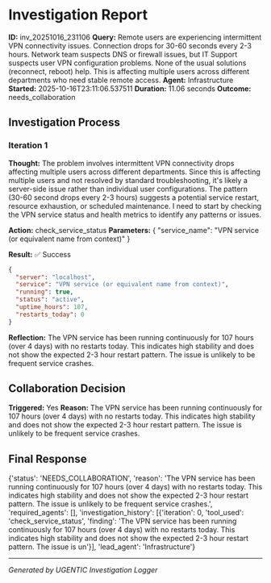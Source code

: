 # Investigation Report

**ID:** inv_20251016_231106
**Query:** Remote users are experiencing intermittent VPN connectivity issues. Connection drops for 30-60 seconds every 2-3 hours. Network team suspects DNS or firewall issues, but IT Support suspects user VPN configuration problems. None of the usual solutions (reconnect, reboot) help. This is affecting multiple users across different departments who need stable remote access.
**Agent:** Infrastructure
**Started:** 2025-10-16T23:11:06.537511
**Duration:** 11.06 seconds
**Outcome:** needs_collaboration

## Investigation Process

### Iteration 1

**Thought:** The problem involves intermittent VPN connectivity drops affecting multiple users across different departments. Since this is affecting multiple users and not resolved by standard troubleshooting, it's likely a server-side issue rather than individual user configurations. The pattern (30-60 second drops every 2-3 hours) suggests a potential service restart, resource exhaustion, or scheduled maintenance. I need to start by checking the VPN service status and health metrics to identify any patterns or issues.

**Action:** check_service_status
**Parameters:** {
  "service_name": "VPN service (or equivalent name from context)"
}

**Result:** ✅ Success
```json
{
  "server": "localhost",
  "service": "VPN service (or equivalent name from context)",
  "running": true,
  "status": "active",
  "uptime_hours": 107,
  "restarts_today": 0
}
```

**Reflection:** The VPN service has been running continuously for 107 hours (over 4 days) with no restarts today. This indicates high stability and does not show the expected 2-3 hour restart pattern. The issue is unlikely to be frequent service crashes.

## Collaboration Decision

**Triggered:** Yes
**Reason:** The VPN service has been running continuously for 107 hours (over 4 days) with no restarts today. This indicates high stability and does not show the expected 2-3 hour restart pattern. The issue is unlikely to be frequent service crashes.

## Final Response

{'status': 'NEEDS_COLLABORATION', 'reason': 'The VPN service has been running continuously for 107 hours (over 4 days) with no restarts today. This indicates high stability and does not show the expected 2-3 hour restart pattern. The issue is unlikely to be frequent service crashes.', 'required_agents': [], 'investigation_history': [{'iteration': 0, 'tool_used': 'check_service_status', 'finding': 'The VPN service has been running continuously for 107 hours (over 4 days) with no restarts today. This indicates high stability and does not show the expected 2-3 hour restart pattern. The issue is un'}], 'lead_agent': 'Infrastructure'}

---
*Generated by UGENTIC Investigation Logger*
